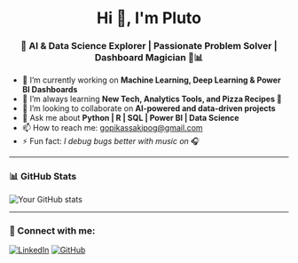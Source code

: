 <h1 align="center">Hi 👋, I'm Pluto</h1>
<h3 align="center">🚀 AI & Data Science Explorer | Passionate Problem Solver | Dashboard Magician 🎨📊</h3>

- 🔭 I’m currently working on **Machine Learning, Deep Learning & Power BI Dashboards**
- 🌱 I’m always learning **New Tech, Analytics Tools, and Pizza Recipes 🍕**
- 👯 I’m looking to collaborate on **AI-powered and data-driven projects**
- 💬 Ask me about **Python | R | SQL | Power BI | Data Science**
- 📫 How to reach me: [gopikassakipog@gmail.com](mailto:gopikassakipog@gmail.com)
- ⚡ Fun fact: *I debug bugs better with music on* 🎧

---

### 📊 GitHub Stats
![Your GitHub stats](https://github-readme-stats.vercel.app/api?username=Pluto-Dev&show_icons=true&theme=radical)

---

### 💼 Connect with me:
[![LinkedIn](https://img.shields.io/badge/LinkedIn-blue?style=flat-square&logo=linkedin)](https://www.linkedin.com/in/prgopikashreegs/)
[![GitHub](https://img.shields.io/badge/GitHub-black?style=flat-square&logo=github)](https://github.com/gopikashreepr)

